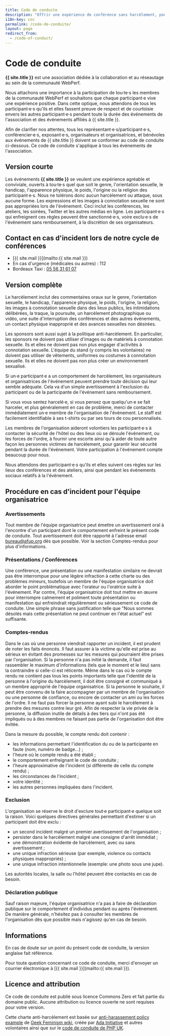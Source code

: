 ```yaml
---
title: Code de conduite
description: "Offrir une expérience de conférence sans harcèlement, pour tout le monde."
i18n-key: coc
permalink: /code-de-conduite/
layout: page
redirect_from:
  - /code-of-conduct/
---
```


# Code de conduite

**{{ site.title }}** est une association dédiée à la collaboration et au réseautage au sein de la communauté WebPerf.

Nous attachons une importance à la participation de tou·te·s les membres de la communauté WebPerf et souhaitons que chaque participant·e vive une expérience positive. Dans cette optique, nous attendons de tous les participant·e·s qu'ils et elles fassent preuve de respect et de courtoisie envers les autres participant·e·s pendant toute la durée des événements de l'association et des événements affiliés à {{ site.title }}.

Afin de clarifier nos attentes, tous les représentant·e·s/participant·e·s, conférencier·e·s, exposant·e·s, organisateurs et organisatrices, et bénévoles aux événements de {{ site.title }} doivent se conformer au code de conduite ci-dessous. Ce code de conduite s'applique à tous les événements de l'association.

## Version courte

Les événements **{{ site.title }}** se veulent une expérience agréable et conviviale, ouverts à tou·te·s quel que soit le genre, l'orientation sexuelle, le handicap, l'apparence physique, le poids, l'origine ou la religion des participant·e·s. Nous ne tolérons donc aucun harcèlement ou attaque, sous aucune forme. Les expressions et les images à connotation sexuelle ne sont pas appropriées lors de l'événement. Ceci inclut les conférences, les ateliers, les soirées, Twitter et les autres médias en ligne. Les participant·e·s qui enfreignent ces règles peuvent être sanctionné·e·s, voire exclu·e·s de l'événement sans remboursement, à la discrétion de ses organisateurs.

## Contact en cas d'incident lors de notre cycle de conférences

* [{{ site.mail }}](mailto:{{ site.mail }})
* En cas d'urgence (médicales ou autres) : 112
* Bordeaux Taxi : <a href="tel:+33556316107">05 56 31 61 07</a>

## Version complète

Le harcèlement inclut des commentaires oraux sur le genre, l'orientation sexuelle, le handicap, l'apparence physique, le poids, l'origine, la religion, les images à connotation sexuelle dans des lieux publics, les intimidations délibérées, la traque, la poursuite, un harcèlement photographique ou vidéo, une suite d'interruption des conférences et des autres événements, un contact physique inapproprié et des avances sexuelles non désirées.

Les sponsors sont aussi sujet à la politique anti-harcèlement. En particulier, les sponsors ne doivent pas utiliser d'images ou de matériels à connotation sexuelle. Ils et elles ne doivent pas non plus engager d'activités à connotation sexuelle. L'équipe du stand (y compris les volontaires) ne doivent pas utiliser de vêtements, uniformes ou costumes à connotation sexuelle. Ils et elles ne doivent pas non plus créer un environnement sexualisé.

Si un·e participant·e a un comportement de harcèlement, les organisateurs et organisatrices de l'événement peuvent prendre toute décision qui leur semble adéquate. Cela va d'un simple avertissement à l'exclusion du participant ou de la participante de l'événement sans remboursement.

Si vous vous sentez harcelé·e, si vous pensez que quelqu'un·e se fait harceler, et plus généralement en cas de problème, merci de contacter immédiatement un·e membre de l'organisation de l'événement. Le staff est facilement identifiable à ses t-shirts ou par ses tours de cou personnalisés.

Les membres de l'organisation aideront volontiers les participant·e·s à contacter la sécurité de l'hôtel ou des lieux où se déroule l'événement, ou les forces de l'ordre, à fournir une escorte ainsi qu'à aider de toute autre façon les personnes victimes de harcèlement, pour garantir leur sécurité pendant la durée de l'événement. Votre participation à l'événement compte beaucoup pour nous.

Nous attendons des participant·e·s qu'ils et elles suivent ces règles sur les lieux des conférences et des ateliers, ainsi que pendant les événements sociaux relatifs à la l'événement.

## Procédure en cas d'incident pour l'équipe organisatrice

### Avertissements

Tout membre de l'équipe organisatrice peut émettre un avertissement oral à l'encontre d'un participant dont le comportement enfreint le présent code de conduite. Tout avertissement doit être rapporté à l'adresse email [bureau@afup.org](mailto:bureau@afup.org) dès que possible. Voir la section Comptes-rendus pour plus d'informations.

### Présentations / Conférences

Une conférence, une présentation ou une manifestation similaire ne devrait pas être interrompue pour une légère infraction à cette charte ou des problèmes mineurs, toutefois un membre de l'équipe organisatrice doit aborder le point problématique avec l'orateur ou l'oratrice suite à l'événement. Par contre, l'équipe organisatrice doit tout mettre en œuvre pour interrompre calmement et poliment toute présentation ou manifestation qui enfreindrait régulièrement ou sérieusement ce code de conduite. Une simple phrase sans justification telle que "Nous sommes désolés mais cette présentation ne peut continuer en l'état actuel" est suffisante.

### Comptes-rendus

Dans le cas où une personne viendrait rapporter un incident, il est prudent de noter les faits énoncés. Il faut assurer à la victime qu'elle est prise au sérieux en évitant des promesses sur les mesures qui pourraient être prises par l'organisation. Si la personne n'a pas initié la demande, il faut rassembler le maximum d'informations (tels que le moment et le lieu) sans la contraindre si celle-ci est réticente. Même dans le cas où le compte rendu ne contient pas tous les points importants telle que l'identité de la personne à l'origine du harcèlement, il doit être consigné et communiqué à un membre approprié de l'équipe organisatrice. Si la personne le souhaite, il peut être convenu de la faire accompagner par un membre de l'organisation ou une personne de confiance, ou encore de contacter un ami ou les forces de l'ordre. Il ne faut pas forcer la personne ayant subi le harcèlement à prendre des mesures contre leur gré. Afin de respecter la vie privée de la personne, la diffusion inutile de détails à des tiers qui n'ont pas été impliqués ou à des membres ne faisant pas partie de l'organisation doit être évitée.

Dans la mesure du possible, le compte rendu doit contenir :

* les informations permettant l'identification du ou de la participante en faute (nom, numéro de badge…) ;
* l'heure où le compte rendu a été établi ;
* le comportement enfreignant le code de conduite ;
* l'heure approximative de l'incident (si différente de celle du compte rendu) ;
* les circonstances de l'incident ;
* votre identité ;
* les autres personnes impliquées dans l'incident.

### Exclusion

L'organisation se réserve le droit d'exclure tout·e participant·e quelque soit la raison. Voici quelques directives générales permettant d'estimer si un participant doit être exclu :

* un second incident malgré un premier avertissement de l'organisation ;
* persister dans le harcèlement malgré une consigne d'arrêt immédiat ;
* une démonstration évidente de harcèlement, avec ou sans avertissement ;
* une unique infraction sérieuse (par exemple, violence ou contacts physiques inappropriés) ;
* une unique infraction intentionnelle (exemple: une photo sous une jupe).

Les autorités locales, la salle ou l'hôtel peuvent être contactés en cas de besoin.

### Déclaration publique

Sauf raison majeure, l'équipe organisatrice n'a pas à faire de déclaration publique sur le comportement d'individus pendant ou après l'événement. De manière générale, n'hésitez pas à consulter les membres de l'organisation dès que possible mais n'agissez qu'en cas de besoin.

## Informations

En cas de doute sur un point du présent code de conduite, la version anglaise fait référence.

Pour toute question concernant ce code de conduite, merci d'envoyer un courrier électronique à [{{ site.mail }}](mailto:{{ site.mail }}).

## Licence and attribution

Ce code de conduite est publié sous licence Commons Zero et fait partie du domaine public. Aucune attribution ou licence ouverte ne sont requises pour votre version.

Cette charte anti-harcèlement est basée sur [anti-harassement policy example](http://geekfeminism.wikia.com/wiki/Conference_anti-harassment/Policy) de [Geek Feminism wiki](http://geekfeminism.wikia.com/wiki/Geek_Feminism_Wiki), créée par [Ada Initiative](https://adainitiative.org/) et autres volontaires ainsi que sur le [code de conduite de PHP UK](http://phpconference.co.uk/conduct/).
